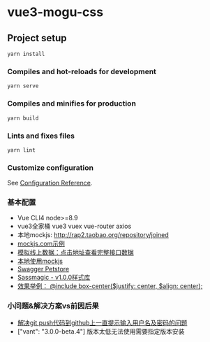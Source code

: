 # vue3-mogu-css

## Project setup
```
yarn install
```

### Compiles and hot-reloads for development
```
yarn serve
```

### Compiles and minifies for production
```
yarn build
```

### Lints and fixes files
```
yarn lint
```

### Customize configuration
See [Configuration Reference](https://cli.vuejs.org/config/).

### 基本配置
- Vue CLI4 node>=8.9
- vue3全家桶 vue3 vuex vue-router axios
- 本地mockjs: http://rap2.taobao.org/repository/joined
- [mockjs.com示例](http://mockjs.com/examples.html)
- [模拟线上数据：点击地址查看完整接口数据](http://rap2api.taobao.org/app/mock/297723/api/user)
- [本地使用mockjs](https://github.com/nuysoft/Mock/wiki/Getting-Started)
- [Swagger Petstore](https://petstore.swagger.io/)
- [Sassmagic - v1.0.0样式库](http://w3cplus.github.io/SassMagic/)
- [效果举例： @include box-center($justify: center, $align: center);](http://w3cplus.github.io/SassMagic/#undefined-mixin-box-center)

### 小问题&解决方案vs前因后果
- [解决git push代码到github上一直提示输入用户名及密码的问题](https://blog.csdn.net/yychuyu/article/details/80186783)
- ["vant": "3.0.0-beta.4"] 版本太低无法使用需要指定版本安装